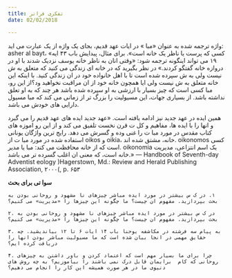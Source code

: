 ```yaml
---
title: تفکری فراتر
date: 02/02/2018

---
```


واژه ترجمه شده به عنوان «مبا » در ایات عهد قدیم، بجای یک واژه از یک عبارت می اید: asher al bayt، «کسی که  پرست یا ناظر یک خانه است».  برای مثال، پیدایش باب ۴۳ ایه ۱۹ می تواند اینگونه ترجمه شود: «وقتی انان به ناظر خانه یوسف نزدیک شدند با او در دروازه خانه گفتگو کردند.» در نظر بگیرید که در خانه ای زندگی می کنید که متعلق به ش  نیست ولی به ش  سپرده شده است تا با اهل خانواده خود در ان زندگی کنید. با اینکه این خانه متعلق به ش  نیست ولی ایا همچون خانه خود از ان مراقبت نخواهید  ود؟از این رو، مبا  کسی است که چیز بسیار با ارزشی به او سپرده شده باشد هر چند که به او تعلق نداشته باشد. از بسیاری جهات، این مسيولیت را بزرگ تر از زمانی می کند که مبا  مسيول دارایی های خودش می باشد.

همین ایده در عهد جدید نیز ادامه یافته است. «عهد جدید ایده های عهد قدیم را می گیرد و انها را با ایده ها، مفاهیم و کل ت قرن نخست تلفیق می کند و از این رو اموزه های کتاب مقدس در مورد مبا ت را غنی  وده و گسرش می دهد. رایج ترین واژگان یونانی استفاده شده در مورد مبا ت از oikos و oikia، خانه، مشتق شده اند. oikonomos کسی است که از خانه محافظت می کند: مبا  یا مدیر. oikonomia یک اسم انتزاعی، مدیریت خانه است، که معنی ان اغلب گسرده تر می باشد.» — Handbook of Seventh-day Adventist  eology )Hagerstown, Md.: Review and Herald Publishing Association, ۲۰۰۰(, p. ۶۵۳

**سوا تی برای بحث**

`١. در ک س بیشتر در مورد ایده مباشر چیزهای نا مشهود و روحانی بودن به بحث بپردازید. مفهوم ان چیست؟ ما چگونه این چیزها را «مدیریت» می کنیم؟`

`۲. در ک س بیشتر در مورد ایده مباشر چیزهای نا مشهود و روحانی بودن به بحث بپردازید. مفهوم ان چیست؟ ما چگونه این چیزها را «مدیریت» می کنیم؟`

`۳. به پیام سه فرشته در مکاشفه یوحنا باب ١۴ ایات ۶ تا ١۲ بیاندیشید. چه حقایق مهمی در انجا بیان شده است که ما مسيولیت مباشر بودن انها را دریافت کرده ایم؟`

`۴. چرا برای ما بسیار مهم است که اعتماد کردن و باور داشتن به چیزهای روحانی که کام  برایمان قابل درک نمی باشند را بیاموزیم؟ به چه روش های دنیوی ما در هر صورت همیشه این کار را انجام می دهیم؟`